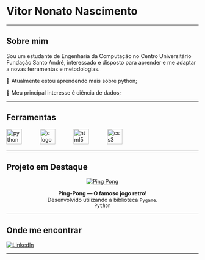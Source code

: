 # Vitor Nonato Nascimento
---

## Sobre mim

Sou um estudante de Engenharia da Computação no Centro Universitário Fundação Santo André, interessado e disposto para aprender e me
adaptar a novas ferramentas e metodologias.

🌱 Atualmente estou aprendendo mais sobre python;

💬 Meu principal interesse é ciência de dados;

---

## Ferramentas

<div align="left">
  <img src="https://cdn.jsdelivr.net/gh/devicons/devicon/icons/python/python-original.svg" height="40" alt="python logo"  />
  <img width="40" />
  <img src="https://skillicons.dev/icons?i=c" height="40" alt="c logo"  />
  <img width="40" />
  <img src="https://cdn.jsdelivr.net/gh/devicons/devicon/icons/html5/html5-original.svg" height="40" alt="html5 logo"  />
  <img width="40" />
  <img src="https://cdn.jsdelivr.net/gh/devicons/devicon/icons/css3/css3-original.svg" height="40" alt="css3 logo"  />
  <img width="40" />

</div>

---

## Projeto em Destaque

<div align="center">
  <a href="https://github.com/NONATO-03/ping-pong">
    <img src="https://github-readme-stats.vercel.app/api/pin/?username=NONATO-03&repo=ping-pong&theme=gotham" alt="Ping Pong" />
  </a>
  
  <p>
    <b>Ping-Pong — O famoso jogo retro!</b><br>
    Desenvolvido utilizando a biblioteca <code>Pygame</code>.<br>
    <code>Python</code>
  </p>
</div>

---

## Onde me encontrar

[![LinkedIn](https://img.shields.io/badge/LinkedIn-Vitor-blue?logo=linkedin&style=for-the-badge)](https://www.https://www.linkedin.com/in/vitor-n-9441932b1/)

---
